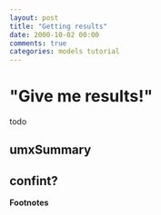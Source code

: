 ```yaml
---
layout: post
title: "Getting results"
date: 2000-10-02 00:00
comments: true
categories: models tutorial
---
```


# "Give me results!"

todo
## umxSummary
## confint?

**Footnotes**
[^1]: 